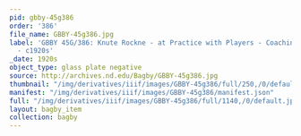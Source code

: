 ```yaml
---
pid: gbby-45g386
order: '386'
file_name: GBBY-45g386.jpg
label: 'GBBY 45G/386: Knute Rockne - at Practice with Players - Coaching a Scrimmage
  - c1920s'
_date: 1920s
object_type: glass plate negative
source: http://archives.nd.edu/Bagby/GBBY-45g386.jpg
thumbnail: "/img/derivatives/iiif/images/GBBY-45g386/full/250,/0/default.jpg"
manifest: "/img/derivatives/iiif/images/GBBY-45g386/manifest.json"
full: "/img/derivatives/iiif/images/GBBY-45g386/full/1140,/0/default.jpg"
layout: bagby_item
collection: bagby
---
```

